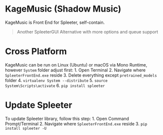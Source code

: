# KageMusic (Shadow Music)
KageMusic is Front End for Spleeter, self-contain.

> Another SpleeterGUI Alternative with more options and queue support

# Cross Platform
KageMusic can be run on Linux (Ubuntu) or macOS via Mono Runtime, however `System` folder adjust first:
	1. Open Terminal
	2. Navigate where `SpleeterFrontEnd.exe` reside
	3. Delete everything except `pretrained_models` folder
	4. `virtualenv System --distribute`
	5. `source System\Scripts\activate`
	6. `pip install spleeter`

# Update Spleeter
To update Spleeter library, follow this step:
	1. Open Command Prompt/Terminal
	2. Navigate where `SpleeterFrontEnd.exe` reside
	3. `pip install spleeter -U`
	
